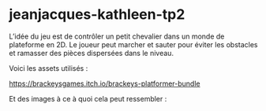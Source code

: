 # jeanjacques-kathleen-tp2

L’idée du jeu est de contrôler un petit chevalier dans un monde de plateforme en 2D.
Le joueur peut marcher et sauter pour éviter les obstacles et ramasser des pièces dispersées dans le niveau.

Voici les assets utilisés : 

https://brackeysgames.itch.io/brackeys-platformer-bundle 

Et des images à ce à quoi cela peut ressembler : 
